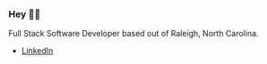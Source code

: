 ### Hey 👋🏻

Full Stack Software Developer based out of Raleigh, North Carolina.

- [LinkedIn](https://www.linkedin.com/in/zepez/)
